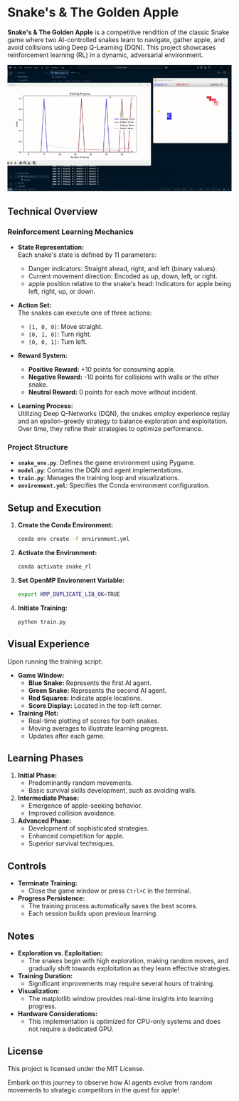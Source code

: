 
# Snake's & The Golden Apple

**Snake's & The Golden Apple** is a competitive rendition of the classic Snake game where two AI-controlled snakes learn to navigate, gather apple, and avoid collisions using Deep Q-Learning (DQN). This project showcases reinforcement learning (RL) in a dynamic, adversarial environment.

![Snake Animation](Snake_RL.gif)

## Technical Overview

### Reinforcement Learning Mechanics

- **State Representation:**  
  Each snake's state is defined by 11 parameters:
  - Danger indicators: Straight ahead, right, and left (binary values).
  - Current movement direction: Encoded as up, down, left, or right.
  - apple position relative to the snake's head: Indicators for apple being left, right, up, or down.

- **Action Set:**  
  The snakes can execute one of three actions:
  - `[1, 0, 0]`: Move straight.
  - `[0, 1, 0]`: Turn right.
  - `[0, 0, 1]`: Turn left.

- **Reward System:**  
  - **Positive Reward:** +10 points for consuming apple.
  - **Negative Reward:** -10 points for collisions with walls or the other snake.
  - **Neutral Reward:** 0 points for each move without incident.

- **Learning Process:**  
  Utilizing Deep Q-Networks (DQN), the snakes employ experience replay and an epsilon-greedy strategy to balance exploration and exploitation. Over time, they refine their strategies to optimize performance.

### Project Structure

- **`snake_env.py`**: Defines the game environment using Pygame.
- **`model.py`**: Contains the DQN and agent implementations.
- **`train.py`**: Manages the training loop and visualizations.
- **`environment.yml`**: Specifies the Conda environment configuration.

## Setup and Execution

1. **Create the Conda Environment:**
   ```bash
   conda env create -f environment.yml
   ```

2. **Activate the Environment:**
   ```bash
   conda activate snake_rl
   ```

3. **Set OpenMP Environment Variable:**
   ```bash
   export KMP_DUPLICATE_LIB_OK=TRUE
   ```

4. **Initiate Training:**
   ```bash
   python train.py
   ```

## Visual Experience
Upon running the training script:
* **Game Window:**
   * **Blue Snake:** Represents the first AI agent.
   * **Green Snake:** Represents the second AI agent.
   * **Red Squares:** Indicate apple locations.
   * **Score Display:** Located in the top-left corner.
* **Training Plot:**
   * Real-time plotting of scores for both snakes.
   * Moving averages to illustrate learning progress.
   * Updates after each game.

## Learning Phases
1. **Initial Phase:**
   * Predominantly random movements.
   * Basic survival skills development, such as avoiding walls.
2. **Intermediate Phase:**
   * Emergence of apple-seeking behavior.
   * Improved collision avoidance.
3. **Advanced Phase:**
   * Development of sophisticated strategies.
   * Enhanced competition for apple.
   * Superior survival techniques.

## Controls
* **Terminate Training:**
   * Close the game window or press `Ctrl+C` in the terminal.
* **Progress Persistence:**
   * The training process automatically saves the best scores.
   * Each session builds upon previous learning.

## Notes
* **Exploration vs. Exploitation:**
   * The snakes begin with high exploration, making random moves, and gradually shift towards exploitation as they learn effective strategies.
* **Training Duration:**
   * Significant improvements may require several hours of training.
* **Visualization:**
   * The matplotlib window provides real-time insights into learning progress.
* **Hardware Considerations:**
   * This implementation is optimized for CPU-only systems and does not require a dedicated GPU.

## License
This project is licensed under the MIT License.

Embark on this journey to observe how AI agents evolve from random movements to strategic competitors in the quest for apple!
